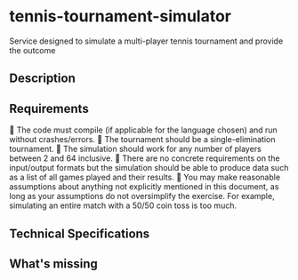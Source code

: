 # tennis-tournament-simulator
Service designed to simulate a multi-player tennis tournament and provide the outcome

## Description



## Requirements

 The code must compile (if applicable for the language chosen) and run without crashes/errors.
 The tournament should be a single-elimination tournament.
 The simulation should work for any number of players between 2 and 64 inclusive.
 There are no concrete requirements on the input/output formats but the simulation should be able
to produce data such as a list of all games played and their results.
 You may make reasonable assumptions about anything not explicitly mentioned in this document, as
long as your assumptions do not oversimplify the exercise. For example, simulating an entire match
with a 50/50 coin toss is too much.

## Technical Specifications


## What's missing

